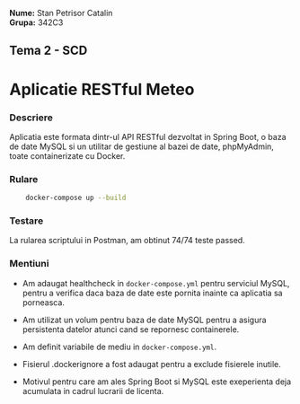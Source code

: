 **Nume:** Stan Petrisor Catalin \
**Grupa:** 342C3

## Tema 2 - SCD

# Aplicatie RESTful Meteo

### Descriere

Aplicatia este formata dintr-ul API RESTful dezvoltat in Spring Boot, o baza
de date MySQL si un utilitar de gestiune al bazei de date, phpMyAdmin, toate
containerizate cu Docker.

### Rulare

```bash
    docker-compose up --build
```

### Testare

La rularea scriptului in Postman, am obtinut 74/74 teste passed.

### Mentiuni

- Am adaugat healthcheck in `docker-compose.yml` pentru serviciul MySQL, pentru
  a verifica daca baza de date este pornita inainte ca aplicatia sa porneasca.

- Am utilizat un volum pentru baza de date MySQL pentru a asigura persistenta
  datelor atunci cand se repornesc containerele.

- Am definit variabile de mediu in `docker-compose.yml`.

- Fisierul .dockerignore a fost adaugat pentru a exclude fisierele inutile.

- Motivul pentru care am ales Spring Boot si MySQL este exeperienta deja
  acumulata in cadrul lucrarii de licenta.
